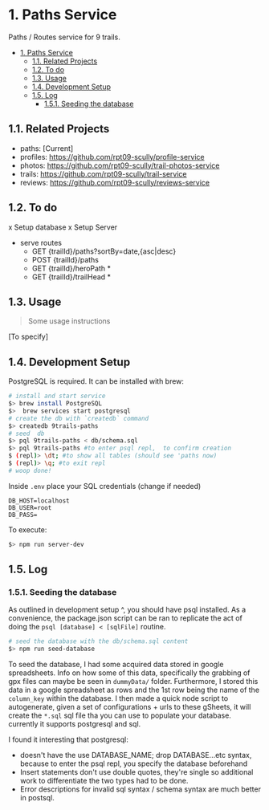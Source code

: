 

# 1. Paths Service

Paths / Routes service for 9 trails.

<!-- TOC -->

- [1. Paths Service](#1-paths-service)
  - [1.1. Related Projects](#11-related-projects)
  - [1.2. To do](#12-to-do)
  - [1.3. Usage](#13-usage)
  - [1.4. Development Setup](#14-development-setup)
  - [1.5. Log](#15-log)
    - [1.5.1. Seeding the database](#151-seeding-the-database)

<!-- /TOC -->


## 1.1. Related Projects

  - paths: [Current]
  - profiles: https://github.com/rpt09-scully/profile-service
  - photos: https://github.com/rpt09-scully/trail-photos-service
  - trails: https://github.com/rpt09-scully/trail-service
  - reviews: https://github.com/rpt09-scully/reviews-service

## 1.2. To do

x Setup database 
x Setup Server
- serve routes
  - GET {trailId}/paths?sortBy=date,{asc|desc}
  - POST {trailId}/paths 
  - GET {trailId}/heroPath *
  - GET {trailId}/trailHead *



## 1.3. Usage

> Some usage instructions

[To specify]

## 1.4. Development Setup

PostgreSQL is required. It can be installed with brew:


``` sh
# install and start service
$> brew install PostgreSQL
$>  brew services start postgresql
# create the db with `createdb` command
$> createdb 9trails-paths
# seed  db
$> pql 9trails-paths < db/schema.sql
$> pql 9trails-paths #to enter psql repl,  to confirm creation
$ (repl)> \dt; #to show all tables (should see 'paths now)
$ (repl)> \q; #to exit repl
# woop done!
```

Inside `.env` place your SQL credentials (change if needed)

``` 
DB_HOST=localhost
DB_USER=root
DB_PASS=
```

To execute:
``` sh
$> npm run server-dev
```

## 1.5. Log

### 1.5.1. Seeding the database

As outlined in development setup ^, you should have psql installed. As a convenience, the package.json script can be ran to replicate the act of doing the `psql [database] < [sqlFile]` routine.
``` sh
# seed the database with the db/schema.sql content
$> npm run seed-database
```

To seed the database, I had some acquired data stored in google spreadsheets. Info on how some of this data, specifically the grabbing of gpx files can maybe be seen in `dummyData/` folder. Furthermore, I stored this data in a google spreadsheet as rows and the 1st row being the name of the `column_key` within the database. I then made a quick node script to autogenerate, given a set of configurations + urls to these gSheets, it will create the `*.sql` sql file tha you can use to populate your database. currently it supports postgresql and sql. 

I found it interesting that postgresql:

  - doesn't have the use DATABASE_NAME; drop DATABASE...etc syntax, because to enter the psql repl, you specify the database beforehand
  - Insert statements don't use double quotes, they're single so additional work to differentiate the two types had to be done.
  - Error descriptions for invalid sql syntax / schema syntax are much better in postsql.
